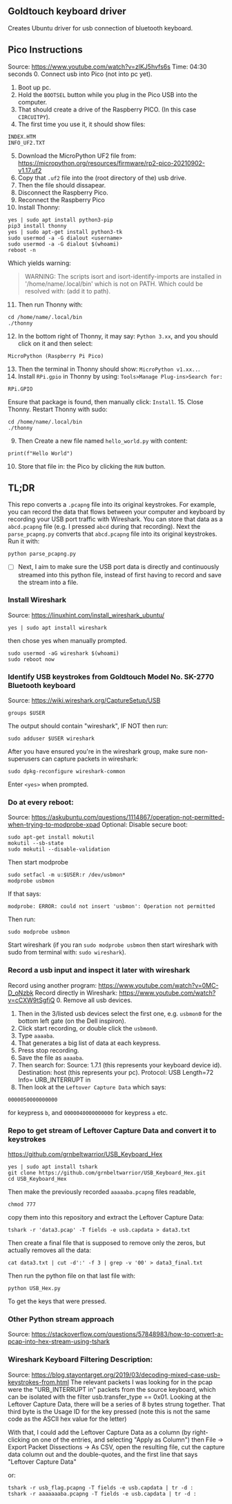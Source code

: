 ## Goldtouch keyboard driver
Creates Ubuntu driver for usb connection of bluetooth keyboard.


## Pico Instructions
Source: https://www.youtube.com/watch?v=zlKJ5hvfs6s Time: 04:30 seconds
0. Connect usb into Pico (not into pc yet).
1. Boot up pc.
2. Hold the `BOOTSEL` button while you plug in the Pico USB into the computer.
3. That should create a drive of the Raspberry PICO. (In this case `CIRCUITPY`).
4. The first time you use it, it should show files:
```
INDEX.HTM
INFO_UF2.TXT
```
5. Download the MicroPython UF2 file from: https://micropython.org/resources/firmware/rp2-pico-20210902-v1.17.uf2
6. Copy that `.uf2` file into the (root directory of the) usb drive. 
7. Then the file should dissapear.
8. Disconnect the Raspberry Pico.
9. Reconnect the Raspberry Pico
10. Install Thonny:
```
yes | sudo apt install python3-pip
pip3 install thonny
yes | sudo apt-get install python3-tk
sudo usermod -a -G dialout <username>
sudo usermod -a -G dialout $(whoami)
reboot -n
```
Which yields warning:
> WARNING: The scripts isort and isort-identify-imports are installed in '/home/name/.local/bin' which is not on PATH.
Which could be resolved with: (add it to path).
11. Then run Thonny with:
```
cd /home/name/.local/bin
./thonny
```
12. In the bottom right of Thonny, it may say: `Python 3.xx`, and you should click on it and then select:
```
MicroPython (Raspberry Pi Pico)
```
13. Then the terminal in Thonny should show: `MicroPython v1.xx..`.
14. Install `RPi.gpio` in Thonny by using: `Tools>Manage Plug-ins>Search for:`
```
RPi.GPIO
```
Ensure that package is found, then manually click: `Install`.
15. Close Thonny. Restart Thonny with sudo:
```
cd /home/name/.local/bin
./thonny
``` 
9. Then Create a new file named `hello_world.py` with content:
```
print(f"Hello World")
```
10. Store that file in: the Pico by clicking the `RUN` button.


## TL;DR
This repo converts a `.pcapng` file into its original keystrokes. For example, you can record the data that flows between your computer and keyboard by recording your USB port traffic with Wireshark. You can store that data as a `abcd.pcapng` file (e.g. I pressed `abcd` during that recording). Next the `parse_pcapng.py` converts that `abcd.pcapng` file into its original keystrokes. Run it with:
```
python parse_pcapng.py
```
- [ ] Next, I aim to make sure the USB port data is directly and continuously streamed into this python file, instead of first having to record and save the stream into a file.


### Install Wireshark
Source: https://linuxhint.com/install_wireshark_ubuntu/
```
yes | sudo apt install wireshark
```
then chose yes when manually prompted.
```
sudo usermod -aG wireshark $(whoami)
sudo reboot now
```

### Identify USB keystrokes from Goldtouch Model No. SK-2770 Bluetooth keyboard
Source: https://wiki.wireshark.org/CaptureSetup/USB

```
groups $USER
```
The output should contain "wireshark", IF NOT then run:
```
sudo adduser $USER wireshark
```


After you have ensured you're in the wireshark group, make sure non-superusers can capture packets in wireshark:
```
sudo dpkg-reconfigure wireshark-common
```
Enter `<yes>` when prompted.

### Do at every reboot:
Source: https://askubuntu.com/questions/1114867/operation-not-permitted-when-trying-to-modprobe-xpad
Optional: Disable secure boot:
```
sudo apt-get install mokutil
mokutil --sb-state
sudo mokutil --disable-validation
```

Then start modprobe
```
sudo setfacl -m u:$USER:r /dev/usbmon*
modprobe usbmon
```
If that says:
```
modprobe: ERROR: could not insert 'usbmon': Operation not permitted
```
Then run:
```
sudo modprobe usbmon
```
Start wireshark (if you ran `sudo modprobe usbmon` then start wireshark with sudo from terminal with: `sudo wireshark`).

### Record a usb input and inspect it later with wireshark
Record using another program: https://www.youtube.com/watch?v=0MC-D_oNzbk
Record directly in Wireshark: https://www.youtube.com/watch?v=cCXW9tSgfiQ
0. Remove all usb devices. 
1. Then in the 3/listed usb devices select the first one, e.g. `usbmon0` for the bottom left gate (on the Dell inspiron).
2. Click start recording, or double click the `usbmon0`.
3. Type `aaaaba`.
4. That generates a big list of data at each keypress.
5. Press stop recording.
6. Save the file as `aaaaba`.
7. Then search for:
Source: 1.7.1 (this represents your keyboard device id).
Destination: host (this represents your pc).
Protocol: USB
Length=72
Info= URB_INTERRUPT in
8. Then look at the `Leftover Capture Data` which says:
```
0000050000000000
```
for keypress `b`, and `0000040000000000`  for keypress `a` etc.

### Repo to get stream of Leftover Capture Data and convert it to keystrokes
https://github.com/grnbeltwarrior/USB_Keyboard_Hex

```
yes | sudo apt install tshark
git clone https://github.com/grnbeltwarrior/USB_Keyboard_Hex.git
cd USB_Keyboard_Hex
```
Then make the previously recorded `aaaaaba.pcapng` files readable, 
```
chmod 777
```
copy them into this repository and extract the Leftover Capture Data:
```
tshark -r 'data3.pcap' -T fields -e usb.capdata > data3.txt
```
Then create a final file that is supposed to remove only the zeros, but actually removes all the data:
```
cat data3.txt | cut -d':' -f 3 | grep -v '00' > data3_final.txt
```
Then run the python file on that last file with:
```
python USB_Hex.py
```
To get the keys that were pressed.

### Other Python stream approach
Source: https://stackoverflow.com/questions/57848983/how-to-convert-a-pcap-into-hex-stream-using-tshark

### Wireshark Keyboard Filtering Description:
Source: https://blog.stayontarget.org/2019/03/decoding-mixed-case-usb-keystrokes-from.html
 The relevant packets I was looking for in the pcap were the "URB_INTERRUPT in" packets from the source keyboard, which can be isolated with the filter usb.transfer_type == 0x01.  Looking at the Leftover Capture Data, there will be a series of 8 bytes strung together.  That third byte is the Usage ID for the key pressed (note this is not the same code as the ASCII hex value for the letter)

With that, I could add the Leftover Capture Data as a column (by right-clicking on one of the entries, and selecting "Apply as Column") then File -> Export Packet Dissections -> As CSV, open the resulting file, cut the capture data column out and the double-quotes, and the first line that says "Leftover Capture Data"

or:
```
tshark -r usb_flag.pcapng -T fields -e usb.capdata | tr -d :
tshark -r aaaaaaaba.pcapng -T fields -e usb.capdata | tr -d :
```
